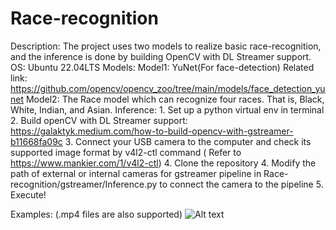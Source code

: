 # Race-recognition
Description: The project uses two models to realize basic race-recognition, and the inference is done by building OpenCV with DL Streamer support.
OS: Ubuntu 22.04LTS
Models:
    Model1: YuNet(For face-detection) Related link: https://github.com/opencv/opencv_zoo/tree/main/models/face_detection_yunet
    Model2: The Race model which can recognize four races. That is, Black, White, Indian, and Asian.
Inference: 
    1. Set up a python virtual env in terminal 
    2. Build openCV with DL Streamer support: https://galaktyk.medium.com/how-to-build-opencv-with-gstreamer-b11668fa09c
    3. Connect your USB camera to the computer and check its supported image format by v4l2-ctl command ( Refer to https://www.mankier.com/1/v4l2-ctl)
    4. Clone the repository
    4. Modify the path of external or internal cameras for gstreamer pipeline in Race-recognition/gstreamer/Inference.py to connect the camera to the pipeline
    5. Execute!

Examples: (.mp4 files are also supported)
![Alt text]("google-drive://henrywrb@gmail.com/0AD6Aq_8iqrD0Uk9PVA/1wK3ZwpXGLpX6H6yZ1NbbwDlQ0ZoM6UMw")
    
    


